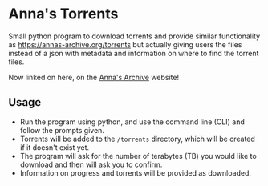 # Anna's Torrents

Small python program to download torrents and provide similar functionality as https://annas-archive.org/torrents but actually giving users the files instead of a json with metadata and information on where to find the torrent files. 

Now linked on here, on the [Anna's Archive](https://annas-archive.org/torrents#generate_torrent_list) website!

## Usage

- Run the program using python, and use the command line (CLI) and follow the prompts given.
- Torrents will be added to the `/torrents` directory, which will be created if it doesn't exist yet.
- The program will ask for the number of terabytes (TB) you would like to download and then will ask you to confirm. 
- Information on progress and torrents will be provided as downloaded.

